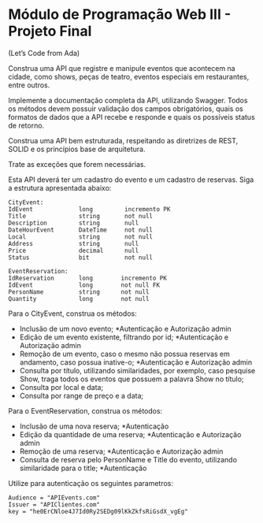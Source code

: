 # Módulo de Programação Web III - Projeto Final 
(Let’s Code from Ada)

Construa uma API que registre e manipule eventos que acontecem na cidade, como shows, peças de teatro, eventos especiais em restaurantes, entre outros.

Implemente a documentação completa da API, utilizando Swagger. Todos os métodos devem possuir validação dos campos obrigatórios, quais os formatos de dados que a API recebe e responde e quais os possíveis status de retorno.

Construa uma API bem estruturada, respeitando as diretrizes de REST, SOLID e os princípios base de arquitetura.

Trate as exceções que forem necessárias.

Esta API deverá ter um cadastro do evento e um cadastro de reservas. Siga a estrutura apresentada abaixo:
```
CityEvent:
IdEvent             long         incremento PK
Title               string       not null
Description         string       null
DateHourEvent       DateTime     not null
Local               string       not null
Address             string       null
Price               decimal      null
Status              bit          not null

EventReservation:
IdReservation       long        incremento PK
IdEvent             long        not null FK
PersonName          string      not null
Quantity            long        not null
```
Para o CityEvent, construa os métodos:
- Inclusão de um novo evento; *Autenticação e Autorização admin
- Edição de um evento existente, filtrando por id; *Autenticação e Autorização admin
- Remoção de um evento, caso o mesmo não possua reservas em andamento, caso possua inative-o; *Autenticação e Autorização admin
- Consulta por título, utilizando similaridades, por exemplo, caso pesquise Show, traga todos os eventos que possuem a palavra Show no título;
- Consulta por local e data;
- Consulta por range de preço e a data;

Para o EventReservation, construa os métodos:
- Inclusão de uma nova reserva; *Autenticação
- Edição da quantidade de uma reserva; *Autenticação e Autorização admin
- Remoção de uma reserva; *Autenticação e Autorização admin
- Consulta de reserva pelo PersonName e Title do evento, utilizando similaridade para o title; *Autenticação

Utilize para autenticação os seguintes parametros:
```
Audience = "APIEvents.com"
Issuer = "APIClientes.com"
key = "he0ErCNloe4J7Id0Ry2SEDg09lKkZkfsRiGsdX_vgEg"
```
